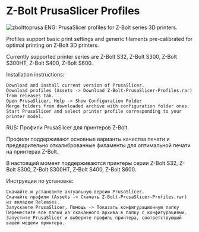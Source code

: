 # Z-Bolt PrusaSlicer Profiles
![zbolttoprusa](https://user-images.githubusercontent.com/46354385/136832927-2561e16c-57b8-4db6-8516-1ec2396429ed.png)
ENG:
PrusaSlicer profiles for Z-Bolt series 3D printers.

Profiles support basic print settings and generic filaments pre-calibrated for optimal printing on Z-Bolt 3D printers.

Currently supported printer series are Z-Bolt S32, Z-Bolt S300, Z-Bolt S300HT, Z-Bolt S400, Z-Bolt S600.

Installation instructions:

    Download and install current version of PrusaSlicer.
    Download profiles (Assets -> Download Z-Bolt-PrusaSlicer-Profiles.rar) from releases tab.
    Open PrusaSlicer, Help -> Show Configuration Folder
    Merge folders from downloaded archive with configuration folder ones.
    Start PrusaSlicer and select printer profile corresponding to your printer model.

RUS: Профили PrusaSlicer для принтеров Z-Bolt.

Профили поддерживают основные варианты качества печати и предварительно откалиброванные филаменты для оптимальной печати на принтерах Z-Bolt.

В настоящий момент поддерживаются принтеры серии Z-Bolt S32, Z-Bolt S300, Z-Bolt S300HT, Z-Bolt S400, Z-Bolt S600.

Инструкции по установке:

    Скачайте и установите актуальную версию PrusaSlicer.
    Скачайте профили (Assets -> Скачать Z-Bolt-PrusaSlicer-Profiles.rar) из вкладки Releases.
    Запускаете PrusaSlicer, Помощь -> Показать конфигурационную папку
    Переместите все папки из скачанного архива в папку с конфигурациями.
    Запустите PrusaSlicer и выберите профиль принтера, соответствующий вашей модели принтера.
